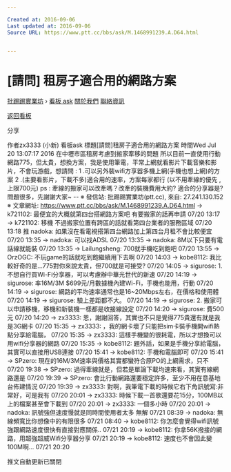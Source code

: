 ```yaml
---

Created at: 2016-09-06
Last updated at: 2016-09-06
Source URL: https://www.ptt.cc/bbs/ask/M.1468991239.A.D64.html


---
```


# [請問] 租房子適合用的網路方案


[批踢踢實業坊](https://www.ptt.cc/) › [看板 ask](https://www.ptt.cc/bbs/ask/index.html) [關於我們](https://www.ptt.cc/about.html) [聯絡資訊](https://www.ptt.cc/contact.html)

[返回看板](https://www.ptt.cc/bbs/ask/index.html)

分享

作者zx3333 (小新)
看板ask
標題\[請問\]租房子適合用的網路方案
時間Wed Jul 20 13:07:17 2016
在中壢市區租房考慮到搬家牽移的問題 所以目前一直使用行動網路775，但太貴，想換方案，我是使用筆電，平常上網就看影片下載音樂和影片，不會玩游戲，想請問 : 1 .可以另外裝wifi方享器多機上網(手機也想上網)的方案 2 .(主要看影片，下載不多)適合用的速率，方案每家都行 (以不用牽線的優先 ,上限700元) ps : 牽線的搬家可以改牽嗎？改牽的裝機費用大約? 適合的分享器是? 問題很多，先謝謝大家~ -- ※ 發信站: 批踢踢實業坊(ptt.cc), 來自: 27.241.130.152 ※ 文章網址: <https://www.ptt.cc/bbs/ask/M.1468991239.A.D64.html>
→ k721102: 最便宜的大概就第四台搭網路方案吧 有要搬家的話再申請 07/20 13:17
→ k721102: 移機 不過搬家位置有跨區的話就看第四台業者的服務區域 07/20 13:18
推 nadoka: 如果沒在看電視搭第四台網路加上第四台月租不會比較便宜 07/20 13:35
→ nadoka: 可以找ADSL 07/20 13:35
→ nadoka: 8M以下只要有電話線就能裝 07/20 13:35
→ Lailungsheng: 700就手機吃到飽吧 07/20 13:55
→ OrzOGC: 不玩game的話就吃到飽繼續用下去啊 07/20 14:03
→ kobe8112: 我比較好奇的是...775對你來說太貴，但700就是可接受? 07/20 14:05
→ sigurose: 1. 不想自行買Wi-Fi分享器，可以考慮辦中華光世代的新速 07/20 14:19
→ sigurose: 率16M/3M $699元/月數據機內建Wi-Fi，手機也能用，行動 07/20 14:19
→ sigurose: 網路的平均速率通常也是16~20Mbps左右，在價格和使用體 07/20 14:19
→ sigurose: 驗上差距都不大。 07/20 14:19
→ sigurose: 2. 搬家可以申請移機，移機和新裝機一樣都是收接線設定 07/20 14:20
→ sigurose: 費500元 07/20 14:20
→ zx3333: 恩，謝謝回答，其實也不只是覺得775貴還有就是我是3G網卡 07/20 15:35
→ zx3333: ，我的網卡壞了只能把sim卡裝手機開wifi熱點分享給電腦， 07/20 15:35
→ zx3333: 這樣手機變的很耗電，所以才想換可以用wifi分享器的網路 07/20 15:35
→ kobe8112: 題外話，如果是手機分享給電腦，其實可以直接用USB連接 07/20 15:41
→ kobe8112: 手機和電腦即可 07/20 15:41
→ SPzero: 現在的16M/3M速率與價格其實都蠻符合原PO的上網需求，只不 07/20 19:38
→ SPzero: 過得牽線就是，但若是單論下載均速來看，其實有線網路還是 07/20 19:39
→ SPzero: 會比行動網路還要穩定許多，至少不用在意基地台佈建情況 07/20 19:39
→ zx3333: 對啊，我筆電下載的時候它右下角訊號寫:非常好，可是我有 07/20 20:01
→ zx3333: 時候下載一首歌還要花15分，100MB以上的檔案甚至會下載到 07/20 20:01
→ zx3333: 一個多小時 07/20 20:01
→ nadoka: 訊號強但速度慢就是同時間使用者太多 無解 07/21 08:39
→ nadoka: 無線頻寬比你想像中的有限很多 07/21 08:40
→ kobe8112: 你怎麼會覺得wifi訊號強跟網路速度很快有直接對應關係.. 07/21 20:19
→ kobe8112: 你拿56K撥接的網路，用超強超威Wifi分享器分享 07/21 20:19
→ kobe8112: 速度也不會因此變100M啊... 07/21 20:20

推文自動更新已關閉

